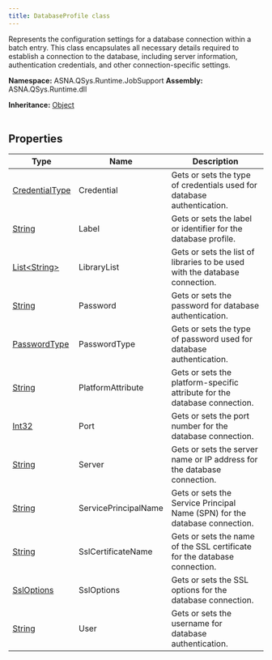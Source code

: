 ```yaml
---
title: DatabaseProfile class
---
```


Represents the configuration settings for a database connection within a batch entry.
This class encapsulates all necessary details required to establish a connection
to the database, including server information, authentication credentials, and
other connection-specific settings.

**Namespace:** ASNA.QSys.Runtime.JobSupport
**Assembly:** ASNA.QSys.Runtime.dll

**Inheritance:** [Object](https://docs.microsoft.com/en-us/dotnet/api/system.object)
<br>
<br>

## Properties

| Type | Name | Description
| --- | --- | --- 
| [CredentialType](/reference/datagate/datagate-providers/credential-type.html) | Credential | Gets or sets the type of credentials used for database authentication. |
| [String](https://learn.microsoft.com/en-us/dotnet/api/system.string?view=net-8.0) | Label | Gets or sets the label or identifier for the database profile. |
| [List\<String\>](https://docs.microsoft.com/en-us/dotnet/api/system.collections.generic.list-1) | LibraryList | Gets or sets the list of libraries to be used with the database connection. |
| [String](https://learn.microsoft.com/en-us/dotnet/api/system.string?view=net-8.0) | Password | Gets or sets the password for database authentication. |
| [PasswordType](/reference/datagate/datagate-common/password-type.html) | PasswordType | Gets or sets the type of password used for database authentication. |
| [String](https://learn.microsoft.com/en-us/dotnet/api/system.string?view=net-8.0) | PlatformAttribute | Gets or sets the platform-specific attribute for the database connection. |
| [Int32](https://learn.microsoft.com/en-us/dotnet/csharp/language-reference/builtin-types/integral-numeric-types) | Port | Gets or sets the port number for the database connection. |
| [String](https://learn.microsoft.com/en-us/dotnet/api/system.string?view=net-8.0) | Server | Gets or sets the server name or IP address for the database connection. |
| [String](https://learn.microsoft.com/en-us/dotnet/api/system.string?view=net-8.0) | ServicePrincipalName | Gets or sets the Service Principal Name (SPN) for the database connection. |
| [String](https://learn.microsoft.com/en-us/dotnet/api/system.string?view=net-8.0) | SslCertificateName | Gets or sets the name of the SSL certificate for the database connection. |
| [SslOptions](/reference/datagate/datagate-common/ssl-options.html) | SslOptions | Gets or sets the SSL options for the database connection. |
| [String](https://learn.microsoft.com/en-us/dotnet/api/system.string?view=net-8.0) | User | Gets or sets the username for database authentication. |
